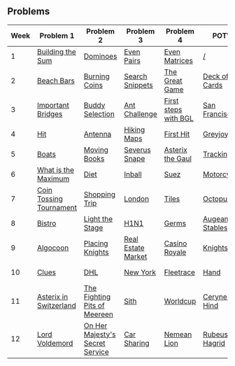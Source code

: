 ## Problems

| Week | Problem 1                                          | Problem 2                                                          | Problem 3                                  | Problem 4                                    | POTW                             | Extra             |
|------|----------------------------------------------------|--------------------------------------------------------------------|--------------------------------------------|----------------------------------------------|----------------------------------|------------------------|
| 1    | [Building the Sum](Build_the_Sum)               | [Dominoes](Dominoes)                                               | [Even Pairs](Even_Pairs)                   | [Even Matrices](Even_Matrices)               | [/](/)                           |                        |
| 2    | [Beach Bars](Beach_Bars)                           | [Burning Coins](Burning_Coins)                                     | [Search Snippets](Search_Snippets)         | [The Great Game](The_Great_Game)             | [Deck of Cards](Deck_of_Cards)   |                        |
| 3    | [Important Bridges](Important_Bridges)             | [Buddy Selection](Buddy_Selection)                                 | [Ant Challenge](Ant_Challenge)             | [First steps with BGL](First_steps_with_BGL) | [San Francisco](San_Francisco)   |                        |
| 4    | [Hit](Hit)                                         | [Antenna](Antenna)                                                 | [Hiking Maps](Hiking_Maps)                 | [First Hit](First_Hit)                       | [Greyjoy](Greyjoy)               |                        |
| 5    | [Boats](Boats)                                     | [Moving Books](Moving_Books)                                       | [Severus Snape](Severus_Snape)             | [Asterix the Gaul](Asterix_the_Gaul)         | [Tracking](Tracking)             |                        |
| 6    | [What is the Maximum](What_is_the_Maximum)         | [Diet](Diet)                                                       | [Inball](Inball)                           | [Suez](Suez)                                 | [Motorcycles](Motorcycles)       |                        |
| 7    | [Coin Tossing Tournament](Coin_Tossing_Tournament) | [Shopping Trip](Shopping_Trip)                                     | [London](London)                           | [Tiles](Tiles)                               | [Octopussy](Octopussy)           |                        |
| 8    | [Bistro](Bistro)                                   | [Light the Stage](Light_the_Stage)                                 | [H1N1](H1N1)                               | [Germs](Germs)                               | [Augean Stables](Augean_Stables) |                        |
| 9    | [Algocoon](Algocoon)                               | [Placing Knights](Placing_Knights)                                 | [Real Estate Market](Real_Estate_Market) | [Casino Royale](Casino_Royale)               | [Knights](Knights)               |                        |
| 10   | [Clues](Clues)                                     | [DHL](DHL)                                                         | [New York](New_York)                       | [Fleetrace](Fleetrace)                       | [Hand](Hand)                     | [New Tiles](New_Tiles) |
| 11   | [Asterix in Switzerland](Asterix_in_Switzerland)   | [The Fighting Pits of Meereen](The_Fighting_Pits_of_Meereen)       | [Sith](Sith)                               | [Worldcup](Worldcup)                         | [Ceryneian Hind](Ceryneian_Hind) |                        |
| 12   | [Lord Voldemord](Lord_Voldemord)                   | [On Her Majesty's Secret Service](On_Her_Majesty_s_Secret_Service) | [Car Sharing](Car_Sharing)                 | [Nemean Lion](Nemean_Lion)                   | [Rubeus Hagrid](Rubeus_Hagrid)   |                        |
